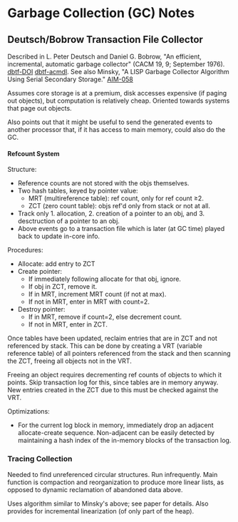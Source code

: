Garbage Collection (GC) Notes
=============================


Deutsch/Bobrow Transaction File Collector
-----------------------------------------

Described in L. Peter Deutsch and Daniel G. Bobrow, "An efficient,
incremental, automatic garbage collector" (CACM 19, 9; September
1976). [dbtf-DOI] [dbtf-acmdl]. See also Minsky, "A LISP Garbage
Collector Algorithm Using Serial Secondary Storage." [AIM-058]

[dbtf-doi]: https://doi.org/10.1145/360336.360345
[dbtf-acmdl]: https://dl.acm.org/doi/10.1145/360336.360345
[aim-058]: https://dspace.mit.edu/handle/1721.1/6080

Assumes core storage is at a premium, disk accesses expensive (if
paging out objects), but computation is relatively cheap. Oriented
towards systems that page out objects.

Also points out that it might be useful to send the generated events
to another processor that, if it has access to main memory, could also
do the GC.

#### Refcount System

Structure:
- Reference counts are not stored with the objs themselves.
- Two hash tables, keyed by pointer value:
  - MRT (multireference table): ref count, only for ref count ≥2.
  - ZCT (zero count table): objs ref'd only from stack or not at all.
- Track only 1. allocation, 2. creation of a pointer to an obj, and 3.
  desctruction of a pointer to an obj.
- Above events go to a transaction file which is later (at GC time)
  played back to update in-core info.

Procedures:
- Allocate: add entry to ZCT
- Create pointer:
  - If immediately following allocate for that obj, ignore.
  - If obj in ZCT, remove it.
  - If in MRT, increment MRT count (if not at max).
  - If not in MRT, enter in MRT with count=2.
- Destroy pointer:
  - If in MRT, remove if count=2, else decrement count.
  - If not in MRT, enter in ZCT.

Once tables have been updated, reclaim entries that are in ZCT and not
referenced by stack. This can be done by creating a VRT (variable
reference table) of all pointers referenced from the stack and then
scanning the ZCT, freeing all objects not in the VRT.

Freeing an object requires decrementing ref counts of objects to which
it points. Skip transaction log for this, since tables are in memory
anyway. New entries created in the ZCT due to this must be checked
against the VRT.

Optimizations:
- For the current log block in memory, immediately drop an adjacent
  allocate-create sequence. Non-adjacent can be easily detected by
  maintaining a hash index of the in-memory blocks of the transaction
  log.

### Tracing Collection

Needed to find unreferenced circular structures. Run infrequently.
Main function is compaction and reorganization to produce more linear
lists, as opposed to dynamic reclamation of abandoned data above.

Uses algorithm similar to Minsky's above; see paper for details. Also
provides for incremental linearization (of only part of the heap).
